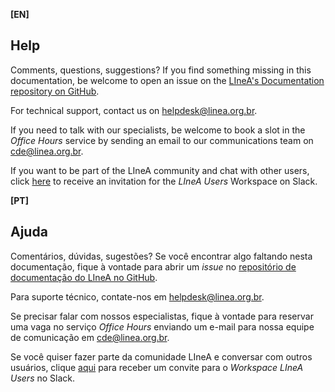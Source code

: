 
**[EN]**

## Help 

Comments, questions, suggestions? If you find something missing in this documentation, be welcome to open an issue on the [LIneA's Documentation repository on GitHub](https://github.com/linea-it/docs). 

For technical support, contact us on [helpdesk@linea.org.br](mailto:helpdesk@linea.org.br). 

If you need to talk with our specialists, be welcome to book a slot in the _Office Hours_ service by sending an email to our communications team on [cde@linea.org.br](mailto:cde@linea.org.br).

If you want to be part of the LIneA community and chat with other users, click [here](https://join.slack.com/t/lineausers/shared_invite/zt-1h9nxy1du-iuHtVycWNJGDgDw8SaSmtQ) to receive an invitation for the _LIneA Users_ Workspace on Slack. 

**[PT]** 

## Ajuda 
Comentários, dúvidas, sugestões? Se você encontrar algo faltando nesta documentação, fique à vontade para abrir um _issue_  no [repositório de documentação do LIneA no GitHub](https://github.com/linea-it/docs).

Para suporte técnico, contate-nos em [helpdesk@linea.org.br](mailto:helpdesk@linea.org.br).

Se precisar falar com nossos especialistas, fique à vontade para reservar uma vaga no serviço _Office Hours_ enviando um e-mail para nossa equipe de comunicação em [cde@linea.org.br](mailto:cde@linea.org.br).

Se você quiser fazer parte da comunidade LIneA e conversar com outros usuários, clique [aqui](https://join.slack.com/t/lineauusers/shared_invite/zt-1h9nxy1du-iuHtVycWNJGDgDw8SaSmtQ) para receber um convite para o _Workspace_ _LIneA Users_ no Slack.


